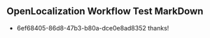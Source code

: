 ## OpenLocalization Workflow Test MarkDown
* 6ef68405-86d8-47b3-b80a-dce0e8ad8352 
thanks!<!--HONumber=Mar16_HO2-->
